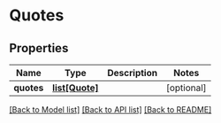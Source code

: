 # Quotes

## Properties
Name | Type | Description | Notes
------------ | ------------- | ------------- | -------------
**quotes** | [**list[Quote]**](Quote.md) |  | [optional] 

[[Back to Model list]](../README.md#documentation-for-models) [[Back to API list]](../README.md#documentation-for-api-endpoints) [[Back to README]](../README.md)


